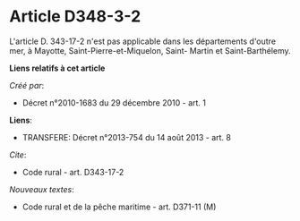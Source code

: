 # Article D348-3-2

L'article D. 343-17-2 n'est pas applicable dans les départements d'outre mer, à Mayotte, Saint-Pierre-et-Miquelon, Saint-
Martin et Saint-Barthélemy.

**Liens relatifs à cet article**

_Créé par_:

  - Décret n°2010-1683 du 29 décembre 2010 - art. 1

**Liens**:

  - TRANSFERE: Décret n°2013-754 du 14 août 2013 - art. 8

_Cite_:

  - Code rural - art. D343-17-2

_Nouveaux textes_:

  - Code rural et de la pêche maritime - art. D371-11 (M)
